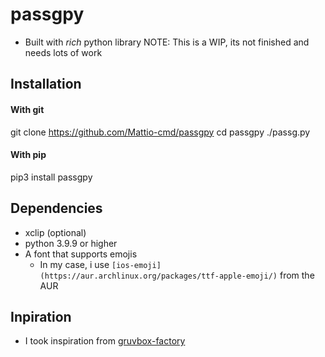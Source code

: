 # passgpy
- Built with *rich* python library
NOTE: This is a WIP, its not finished and needs lots of work

## Installation
#### With git
git clone https://github.com/Mattio-cmd/passgpy
cd passgpy
./passg.py

#### With pip
pip3 install passgpy

## Dependencies
- xclip (optional)
- python 3.9.9 or higher
- A font that supports emojis
  * In my case, i use `[ios-emoji](https://aur.archlinux.org/packages/ttf-apple-emoji/)` from the AUR


## Inpiration
- I took inspiration from [gruvbox-factory](https://github.com/paulopacitti/gruvbox-factory)
